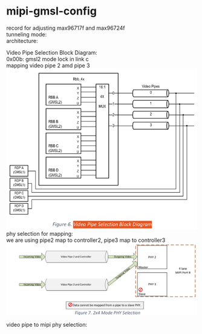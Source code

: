 # mipi-gmsl-config
record for adjusting max96717f and max96724f  
tunneling mode:  
architecture:  

Video Pipe Selection Block Diagram:  
0x00b: gmsl2 mode lock in link c  
mapping video pipe 2 amd pipe 3
![alt text](https://github.com/joshuahwfwEE/mipi-gmsl-config/blob/main/gmsl_link2video_pipe_select.png?raw=true)  
phy selection for mapping:  
we are using pipe2 map to controller2, pipe3 map to controller3  
![alt text](https://github.com/joshuahwfwEE/mipi-gmsl-config/blob/main/4x2_mode_phy_sel.png?raw=true)  

video pipe to mipi phy selection:  
